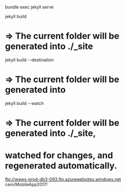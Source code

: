 bundle exec jekyll serve

jekyll build
# => The current folder will be generated into ./_site

jekyll build --destination <destination>
# => The current folder will be generated into <destination>

jekyll build --watch
# => The current folder will be generated into ./_site,
#    watched for changes, and regenerated automatically.



ftp://waws-prod-db3-093.ftp.azurewebsites.windows.net
cem/MobileApp2017!
